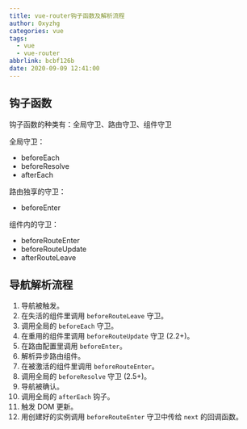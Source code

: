 ```yaml
---
title: vue-router钩子函数及解析流程
author: Oxyzhg
categories: vue
tags:
  - vue
  - vue-router
abbrlink: bcbf126b
date: 2020-09-09 12:41:00
---
```


## 钩子函数

钩子函数的种类有：全局守卫、路由守卫、组件守卫

全局守卫：

- beforeEach
- beforeResolve
- afterEach

路由独享的守卫：

- beforeEnter

组件内的守卫：

- beforeRouteEnter
- beforeRouteUpdate
- afterRouteLeave

## 导航解析流程

1. 导航被触发。
1. 在失活的组件里调用 `beforeRouteLeave` 守卫。
1. 调用全局的 `beforeEach` 守卫。
1. 在重用的组件里调用 `beforeRouteUpdate` 守卫 (2.2+)。
1. 在路由配置里调用 `beforeEnter`。
1. 解析异步路由组件。
1. 在被激活的组件里调用 `beforeRouteEnter`。
1. 调用全局的 `beforeResolve` 守卫 (2.5+)。
1. 导航被确认。
1. 调用全局的 `afterEach` 钩子。
1. 触发 DOM 更新。
1. 用创建好的实例调用 `beforeRouteEnter` 守卫中传给 `next` 的回调函数。
